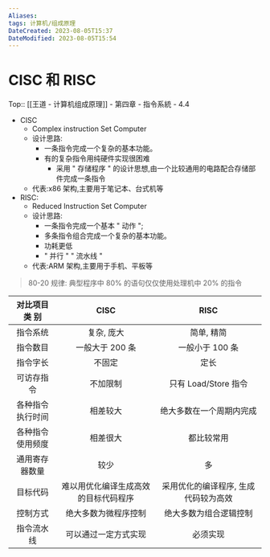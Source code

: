 ```yaml
---
Aliases: 
tags: 计算机/组成原理 
DateCreated: 2023-08-05T15:37
DateModified: 2023-08-05T15:54
---
```

# CISC 和 RISC
Top:: [[王道 - 计算机组成原理]] - 第四章 - 指令系統 - 4.4

- CISC
	- Complex instruction Set Computer
	- 设计思路:
		- 一条指令完成一个复杂的基本功能。
		- 有的复杂指令用纯硬件实现很困难
			- 采用 " 存储程序 " 的设计思想,由一个比较通用的电路配合存储部件完成一条指令
	- 代表:x86 架构,主要用于笔记本、台式机等
- RISC:
	- Reduced Instruction Set Computer
	- 设计思路:
		- 一条指令完成一个基本 " 动作 ";
		- 多条指令组合完成一个复杂的基本功能。
		- 功耗更低
		- " 并行 " " 流水线 "
	- 代表:ARM 架构,主要用于手机、平板等

> 80-20 规律: 典型程序中 80% 的语句仅仅使用处理机中 20% 的指令

| 对比项目 类 别 | CISC | RISC |
| :---: | :---: | :---: |
| 指令系统 | 复杂, 庞大 | 简单, 精简 |
| 指令数目 | 一般大于 200 条 | 一般小于 100 条 |
| 指令字长 | 不固定 | 定长 |
| 可访存指令 | 不加限制 | 只有 Load/Store 指令 |
| 各种指令执行时间 | 相差较大 | 绝大多数在一个周期内完成 |
| 各种指令使用频度 | 相差很大 | 都比较常用 |
| 通用寄存器数量 | 较少 | 多 |
| 目标代码 | 难以用优化编译生成高效的目标代码程序 | 采用优化的编译程序, 生成代码较为高效 |
| 控制方式 | 绝大多数为微程序控制 | 绝大多数为组合逻辑控制 |
| 指令流水线 | 可以通过一定方式实现 | 必须实现 |
